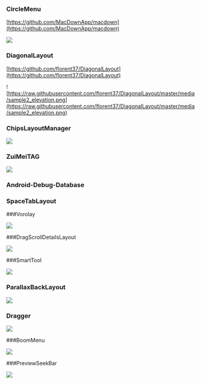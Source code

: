 
###  CircleMenu  ###

[https://github.com/MacDownApp/macdown](https://github.com/MacDownApp/macdown)

![](https://github.com/Hitomis/CircleMenu/blob/master/preview/circle_menu.gif)

### DiagonalLayout
[https://github.com/florent37/DiagonalLayout](https://github.com/florent37/DiagonalLayout)

![https://raw.githubusercontent.com/florent37/DiagonalLayout/master/media/sample2_elevation.png](https://raw.githubusercontent.com/florent37/DiagonalLayout/master/media/sample2_elevation.png)



### ChipsLayoutManager

[](https://github.com/BelooS/ChipsLayoutManager)

![](https://github.com/BelooS/ChipsLayoutManager/raw/master/images/demo.gif)


### ZuiMeiTAG
[](https://github.com/huage2580/ZuiMeiTAG)

![](https://github.com/huage2580/ZuiMeiTAG/raw/master/hello.gif)


### Android-Debug-Database

[](https://github.com/amitshekhariitbhu/Android-Debug-Database)



### SpaceTabLayout


[](https://github.com/thelong1EU/SpaceTabLayout)


###Vorolay

[](https://github.com/Quatja/Vorolay)

![](https://github.com/Quatja/Vorolay/raw/master/Screenshots/screenshot_2.png)

###DragScrollDetailsLayout

[](https://github.com/happylishang/DragScrollDetailsLayout)
![](https://github.com/happylishang/DragScrollDetailsLayout/raw/master/video/scrollview%2Bviewpager.gif)


###SmartTool

[](https://github.com/wolearn/SmartTool)

![](https://camo.githubusercontent.com/43c8087def58debfe54e270d6a10206271076bce/687474703a2f2f75706c6f61642d696d616765732e6a69616e7368752e696f2f75706c6f61645f696d616765732f313933313030362d363364313063353931393466323264392e6769663f696d6167654d6f6772322f6175746f2d6f7269656e742f7374726970)


### ParallaxBackLayout
[](https://github.com/anzewei/ParallaxBackLayout)
![](https://github.com/anzewei/ParallaxBackLayout/raw/master/ext/v0.2.gif)


### Dragger
[](https://github.com/ppamorim/Dragger)
![](https://github.com/ppamorim/Dragger/raw/master/art/app_sample_uncompressed.gif?raw=true)


###BoomMenu
[](https://github.com/Nightonke/BoomMenu)

![](https://github.com/Nightonke/BoomMenu/raw/master/Pictures/text-inside-button.gif)



###PreviewSeekBar
[](https://github.com/rubensousa/PreviewSeekBar)

![](https://github.com/rubensousa/PreviewSeekBar/raw/master/screenshots/playmovies.gif)




　
